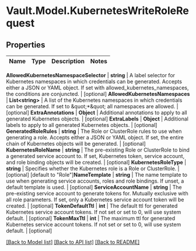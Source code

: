 # Vault.Model.KubernetesWriteRoleRequest

## Properties

Name | Type | Description | Notes
------------ | ------------- | ------------- | -------------

**AllowedKubernetesNamespaceSelector** | **string** | A label selector for Kubernetes namespaces in which credentials can be generated. Accepts either a JSON or YAML object. If set with allowed_kubernetes_namespaces, the conditions are conjuncted. | [optional] **AllowedKubernetesNamespaces** | **List&lt;string&gt;** | A list of the Kubernetes namespaces in which credentials can be generated. If set to \&quot;*\&quot; all namespaces are allowed. | [optional] **ExtraAnnotations** | **Object** | Additional annotations to apply to all generated Kubernetes objects. | [optional] **ExtraLabels** | **Object** | Additional labels to apply to all generated Kubernetes objects. | [optional] **GeneratedRoleRules** | **string** | The Role or ClusterRole rules to use when generating a role. Accepts either a JSON or YAML object. If set, the entire chain of Kubernetes objects will be generated. | [optional] **KubernetesRoleName** | **string** | The pre-existing Role or ClusterRole to bind a generated service account to. If set, Kubernetes token, service account, and role binding objects will be created. | [optional] **KubernetesRoleType** | **string** | Specifies whether the Kubernetes role is a Role or ClusterRole. | [optional] [default to "Role"]**NameTemplate** | **string** | The name template to use when generating service accounts, roles and role bindings. If unset, a default template is used. | [optional] **ServiceAccountName** | **string** | The pre-existing service account to generate tokens for. Mutually exclusive with all role parameters. If set, only a Kubernetes service account token will be created. | [optional] **TokenDefaultTtl** | **int** | The default ttl for generated Kubernetes service account tokens. If not set or set to 0, will use system default. | [optional] **TokenMaxTtl** | **int** | The maximum ttl for generated Kubernetes service account tokens. If not set or set to 0, will use system default. | [optional] 

[[Back to Model list]](../README.md#documentation-for-models) [[Back to API list]](../README.md#documentation-for-api-endpoints) [[Back to README]](../README.md)


